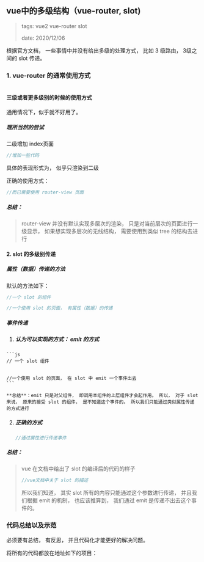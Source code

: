 ## vue中的多级结构（vue-router, slot)

> tags: vue2 vue-router slot
>
> date: 2020/12/06

根据官方文档， 一些事情中并没有给出多级的处理方式， 比如 3 级路由， 3级之间的 slot 传递。

### 1. vue-router 的通常使用方式

```js


```



#### 三级或者更多级别的时候的使用方式

通用情况下，似乎就不好用了。

##### 理所当然的尝试

二级增加 index页面

```js
//增加一些代码
```



具体的表现形式为， 似乎只渲染到二级

正确的使用方式：

```js
//而已需要使用 router-view 页面
```



##### 总结：

> router-view 并没有默认实现多层次的渲染， 只是对当前层次的页面进行一级显示， 如果想实现多层次的无线结构， 需要使用到类似 tree 的结构去进行


#### 2. slot 的多级别传递

##### 属性（数据）传递的方法

默认的方法如下：

```js
//一个 slot 的组件

//一个使用 slot 的页面， 有属性（数据）的传递
```



##### 事件传递

  1. ##### 认为可以实现的方式： emit 的方式

    ```js
    // 一个 slot 组件


    //一个使用 slot 的页面， 在 slot 中 emit 一个事件出去
    ```

    **总结**：emit 只是对父组件， 即调用本组件的上层组件才会起作用。 所以， 对于 slot 来说， 原来的接受 slot 的组件， 是不知道这个事件的。 所以我们只能通过类似属性传递的方式进行

  2. ##### 正确的方式

     ```js
     //通过属性进行传递事件
     ```

##### 总结：

> vue 在文档中给出了 slot  的编译后的代码的样子
>
> ```js
> //vue文档中关于 slot 的描述
> ```
>
> 所以我们知道， 其实 slot 所有的内容只能通过这个参数进行传递， 并且我们根据 emit 的机制， 也应该推算到， 我们通过 emit 是传递不出去这个事件的。

### 代码总结以及示范

必须要有总结， 有反思， 并且代码化才能更好的解决问题。

将所有的代码都放在地址如下的项目：

